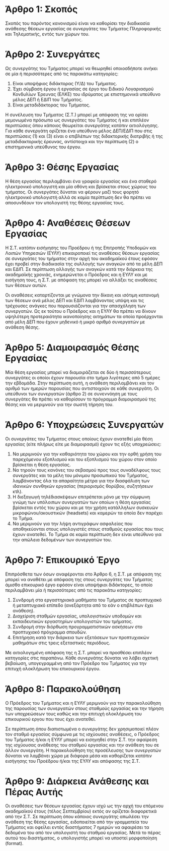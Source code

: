 # Άρθρο 1: Σκοπός

Σκοπός του παρόντος κανονισμού είναι να καθορίσει την διαδικασία ανάθεσης θέσεων εργασίας σε συνεργάτες του Τμήματος Πληροφορικής και Τηλεματικής, εντός των χώρων του.

# Άρθρο 2: Συνεργάτες

Ως συνεργάτης του Τμήματος μπορεί να θεωρηθεί οποιοσδήποτε ανήκει σε μία ή περισσότερες από τις παρακάτω κατηγορίες:

1. Είναι υποψήφιος διδάκτορας (Υ/Δ) του Τμήματος.
2. Έχει σύμβαση έργου ή εργασίας σε έργο του Ειδικού Λογαριασμού Κονδυλίων Έρευνας (ΕΛΚΕ) του ιδρύματος με επιστημονικά υπεύθυνο μέλος ΔΕΠ ή ΕΔΙΠ του Τμήματος.
3. Είναι μεταδιδάκτορας του Τμήματος.

Η συνέλευση του Τμήματος (Σ.Τ.) μπορεί με απόφαση της να ορίσει μεμονωμένα πρόσωπα ως συνεργάτες του Τμήματος ή και επιπλέον περιπτώσεις όπου κάποιος θεωρείται συνεργάτης κατόπιν αιτιολόγησης. Για κάθε συνεργάτη ορίζεται ένα υπεύθυνο μέλος ΔΕΠ/ΕΔΙΠ που στις περιπτώσεις (1) και (3) είναι ο επιβλέπων της διδακτορικής διατριβής ή της μεταδιδακτορικής έρευνας, αντίστοιχα και την περίπτωση (2) ο επιστημονικά υπεύθυνος του έργου.

# Άρθρο 3: Θέσης Εργασίας

Η θέση εργασίας περιλαμβάνει ένα γραφείο εργασίας και ένα σταθερό ηλεκτρονικό υπολογιστή και μία οθόνη και βρίσκεται στους χώρους του τμήματος. Οι συνεργάτες δύναται να φέρουν μαζί τους φορητό ηλεκτρονικό υπολογιστή αλλά σε καμία περίπτωση δεν θα πρέπει να αποσυνδέουν τον υπολογιστή της θέσης εργασίας τους.

# Άρθρο 4: Αναθέσεις Θέσεων Εργασίας

Η Σ.Τ. κατόπιν εισήγησης του Προέδρου ή της Επιτροπής Υποδομών και Λοιπών Υπηρεσιών (ΕΥΛΥ) επικαιροποιεί τις αναθέσεις θέσεων εργασίας σε συνεργάτες του τμήματος στην αρχή του ακαδημαϊκού έτους εφόσον έχει προβεί στην διαδικασία της συλλογής των αναγκών από τα μέλη ΔΕΠ και ΕΔΙΠ. Σε περίπτωση αλλαγής των αναγκών κατά την διάρκεια της ακαδημαϊκής χρονιάς, ενημερώνεται ο Πρόεδρος και η ΕΥΛΥ και με εισήγηση τους, η Σ.Τ. με απόφαση της μπορεί να αλλάξει τις αναθέσεις των θέσεων αυτών.

Οι αναθέσεις καταρτίζονται με γνώμονα την δίκαιη και ισότιμη κατανομή των θέσεων ανά μέλος ΔΕΠ και ΕΔΙΠ λαμβάνοντας υπόψη και τις τρέχουσες ανάγκες που παρουσιάζονται για την απασχόληση των συνεργατών. Ως εκ τούτου ο Πρόεδρος και η ΕΥΛΥ θα πρέπει να δίνουν υψηλότερη προτεραιότητα ικανοποίησης αιτημάτων τα οποία προέρχονται από μέλη ΔΕΠ που έχουν μηδενικό ή μικρό αριθμό συνεργατών με ανάθεση θέσης.

# Άρθρο 5: Διαμοιρασμός Θέσης Εργασίας
Μία θέση εργασίας μπορεί να διαμοιράζεται σε δύο ή περισσότερους συνεργάτες οι οποίοι έχουν παρουσία στο τμήμα λιγότερες από 5 ημέρες την εβδομάδα. Στην περίπτωση αυτή, η ανάθεση περιλαμβάνει και τον αριθμό των ημερών παρουσίας που αντιστοιχούν σε κάθε συνεργάτη. Οι υπεύθυνοι των συνεργατών (άρθρο 2) σε συνεννόηση με τους συνεργάτες θα πρέπει να καθορίσουν το πρόγραμμα διαμοιρασμού της θέσης και να μεριμνούν για την σωστή τήρηση του.

# Άρθρο 6: Υποχρεώσεις Συνεργατών

Οι συνεργάτες του Τμήματος στους οποίους έχουν ανατεθεί μία θέση εργασίας (είτε πλήρως είτε με διαμοιρασμό) έχουν τις εξής υποχρεώσεις:

1. Να μεριμνούν για την καθαριότητα του χώρου και την ορθή χρήση του παρεχόμενου εξοπλισμού και του εξοπλισμού του χώρου στον οποίο βρίσκεται η θέση εργασίας.
2. Να τηρούν τους κανόνες του σεβασμού προς τους συναδέλφους τους συνεργάτες και τα μέλη του μόνιμου προσωπικού του Τμήματος, λαμβάνοντας όλα τα απαραίτητα μέτρα για την διασφάλιση των ιδανικών συνθηκών εργασίας (περιορισμός θορύβου, συζητήσεων κτλ).
3. Η διεξαγωγή τηλέδιασκέψεων επιτρέπεται μόνο με την σύμφωνη γνώμη των υπόλοιπων συνεργατών των οποίων η θέση εργασίας βρίσκεται εντός του χώρου και με την χρήση κατάλληλων συσκευών μικροφώνου/ακουστικών (headsets) και καμερών τα οποία δεν παρέχει το Τμήμα.
4. Να μεριμνούν για την λήψη αντιγράφων ασφαλείας που αποθηκεύονται στους υπολογιστές στους σταθμούς εργασίας που τους έχουν ανατεθεί. Το Τμήμα σε καμία περίπτωση δεν είναι υπεύθυνο για την απώλεια δεδομένων των συνεργατών του.

# Άρθρο 7: Επικουρικό Έργο

Επιπρόσθετα των όσων αναφέρονται στο Άρθρο 6, η Σ.Τ. με απόφαση της μπορεί να αναθέτει με απόφαση της στους συνεργάτες του Τμήματος άμισθο επικουρικό έργο εφόσον είναι υποψήφιοι διδάκτορες, το οποίο περιλαμβάνει μία ή περισσότερες από τις παρακάτω κατηγορίες:

1. Συνδρομή στα εργαστηριακά μαθήματα του Τμήματος σε προπτυχιακό ή μεταπτυχιακό επίπεδο (ανεξάρτητα από το εάν ο επιβλέπων έχει ανάθεση).
2. Διαχείριση σταθμών εργασίας, υπολογιστικών υποδομών και εκπαιδευτικών εργαστηρίων υπολογιστών του τμήματος.
3. Συνδρομή στην διόρθωση προγραμματιστικών ασκήσεων στο προπτυχιακό πρόγραμμα σπουδών.
4. Επιτήρηση κατά την διάρκεια των εξετάσεων των προπτυχιακών μαθημάτων στις τρεις εξεταστικές περιόδους.

Με αιτιολογημένη απόφαση της η Σ.Τ. μπορεί να προσθέσει επιπλέον κατηγορίες στις παραπάνω. Κάθε συνεργάτης δύναται να λάβει σχετική βεβαίωση, υπογεγραμμένη από τον Πρόεδρο του Τμήματος για την επιτυχή ολοκλήρωση του επικουρικού έργου.

# Άρθρο 8: Παρακολούθηση

Ο Πρόεδρος του Τμήματος και η ΕΥΛΥ μεριμνούν για την παρακολούθηση της παρουσίας των συνεργατών στους σταθμούς εργασίας και την τήρηση των υποχρεώσεων τους καθώς και την επιτυχή ολοκλήρωση του επικουρικού εργου που τους έχει ανατεθεί.

Σε περίπτωση όπου διαπιστωμένα ο συνεργάτης δεν χρησιμοποιεί πλέον τον σταθμό εργασίας σύμφωνα με τις ισχύουσες αναθέσεις, ο Πρόεδρος του Τμήματος ή/και η ΕΥΛΥ μπορεί να εισηγηθεί στην Σ.Τ. την αφαίρεση της ισχύουσας ανάθεσης του σταθμού εργασίας και την ανάθεση του σε άλλον συνεργάτη. Η παρακολούθηση της προσέλευσης των συνεργατών δύναται να λαμβάνει χώρα με διάφορα μέσα και καθορίζεται κατόπιν εισήγησης του Προέδρου ή/και της ΕΥΛΥ και απόφασης της Σ.Τ.

# Άρθρο 9: Διάρκεια Ανάθεσης και Πέρας Αυτής

Οι αναθέσεις των θέσεων εργασίας έχουν ισχύ ως την αρχή του επόμενου ακαδημαϊκού έτους (τέλος Σεπτεμβρίου) εκτός αν ορίζεται διαφορετικά από την Σ.Τ. Σε περίπτωση όπου κάποιος συνεργάτης απωλέσει την ανάθεση της θέσης εργασίας, ειδοποιείται από την γραμματεία του Τμήματος και οφείλει εντός διαστήματος 7 ημερών να αφαιρέσει τα δεδομένα του από τον υπολογιστή του σταθμού εργασίας. Μετά το πέρας αυτού του διαστήματος, ο υπολογιστής μπορεί να υποστεί μορφοποίηση (format).